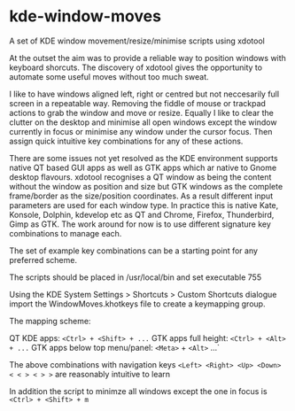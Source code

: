# kde-window-moves
A set of KDE window movement/resize/minimise scripts using xdotool

At the outset the aim was to provide a reliable way to position windows with keyboard shorcuts. The discovery of xdotool gives the opportunity to automate some useful moves without too much sweat.

I like to have windows aligned left, right or centred but not neccesarily full screen in a repeatable way. Removing the fiddle of mouse or trackpad actions to grab the window and move or resize. Equally I like to clear the clutter on the desktop and minimise all open windows except the window currently in focus or minimise any window under the cursor focus. Then assign quick intuitive key combinations for any of these actions.

There are some issues not yet resolved as the KDE environment supports native QT based GUI apps as well as GTK apps which ar native to Gnome desktop flavours. xdotool recognises a QT window as being the content without the window as position and size but GTK windows as the complete frame/border as the size/position coordinates. As a result different input parameters are used for each window type. In practice this is native Kate, Konsole, Dolphin, kdevelop etc as QT and Chrome, Firefox, Thunderbird, Gimp as GTK. The work around for now is to use different signature key combinations to manage each.

The set of example key combinations can be a starting point for any preferred scheme.

The scripts should be placed in /usr/local/bin and set executable 755

Using the KDE System Settings > Shortcuts > Custom Shortcuts dialogue import the WindowMoves.khotkeys file to create a keymapping group.

The mapping scheme:

QT KDE apps: `<Ctrl> + <Shift> + ...`
GTK apps full height: `<Ctrl> + <Alt> + ...`
GTK apps below top menu/panel: `<Meta>` + `<Alt>` ...`
  
The above combinations with navigation keys `<Left> <Right> <Up> <Down> < < > < > >` are reasonably intuitive to learn
  
In addition the script to minimze all windows except the one in focus is `<Ctrl> + <Shift> + m `
